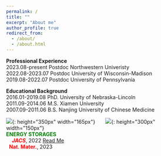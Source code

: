 ```yaml
---
permalink: /
title: ""
excerpt: "About me"
author_profile: true
redirect_from: 
  - /about/
  - /about.html
---
```


<span style='color: $twitter-color;'>**Professional Experience**</span>
<br/>2023.08-present    Postdoc Northwestern Univeristy
<br/>2022.08-2023.07    Postdoc University of Wisconsin-Madison
<br/>2019.08-2022.07    Postdoc University of Pennsylvania

<span style='color: $twitter-color;'>**Educational Background**</span>
<br/>2016.01-2019.08    PhD. University of Nebraska-Lincoln
<br/>2011.09-2014.06    M.S. Xiamen University 
<br/>2007.09-2011.06    B.S. Nanjing University of Chinese Medicine

![]({{site.baseurl}}/images/Li_air_Batteries_cover_page.png){: height="350px" width="165px"} 
&nbsp;&nbsp;&nbsp;&nbsp;&nbsp;&nbsp;![]({{site.baseurl}}/images/ImF-CO2RR-Cover-Art.jpg){: height="300px" width="150px"}
<br/><span style="color: green">**ENERGY STORAGES**</span>
<br/>&nbsp;&nbsp;&nbsp;&nbsp;<span style="color: red">**<i>JACS</i>**</span>, 2022
<i class="fab fa-readme fa-lg" style="color: #511f29;"></i><i class="fab fa-readme"></i> [Read Me](https://pubs.acs.org/doi/abs/10.1021/jacs.2c09700)
<br/>&nbsp;&nbsp;<span style="color: red">**Nat. Mater.**</span>, 2023
